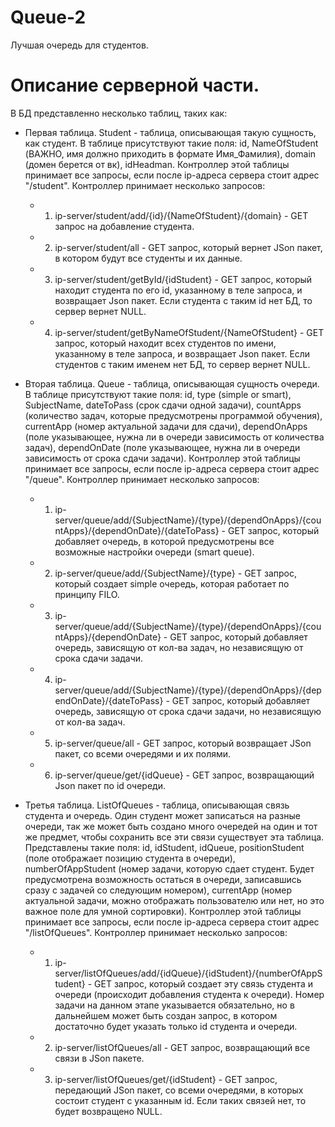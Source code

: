 # Queue-2
Лучшая очередь для студентов.

# Описание серверной части.
В БД представленно несколько таблиц, таких как:

+ Первая таблица. Student - таблица, описывающая такую сущность, как студент. В таблице присутствуют такие поля: id, NameOfStudent (ВАЖНО, имя должно приходить в формате Имя_Фамилия), domain (домен берется от вк), idHeadman. Контроллер этой таблицы принимает все запросы, если после ip-адреса сервера стоит адрес "/student". Контроллер принимает несколько запросов:
    + 1. ip-server/student/add/{id}/{NameOfStudent}/{domain} - GET запрос на добавление студента.
    + 2. ip-server/student/all - GET запрос, который вернет JSon пакет, в котором будут все студенты и их данные.
    + 3. ip-server/student/getById/{idStudent} - GET запрос, который находит студента по его id, указанному в теле запроса, и возвращает Json пакет. Если студента с таким id нет БД, то сервер вернет NULL.
    + 4. ip-server/student/getByNameOfStudent/{NameOfStudent} - GET запрос, который находит всех студентов по имени, указанному в теле запроса, и возвращает Json пакет. Если студентов с таким именем нет БД, то сервер вернет NULL.

+ Вторая таблица. Queue - таблица, описывающая сущность очереди. В таблице присутствуют такие поля: id, type (simple or smart), SubjectName, dateToPass (срок сдачи одной задачи), countApps (количество задач, которые предусмотрены программой обучения), currentApp (номер актуальной задачи для сдачи), dependOnApps (поле указывающее, нужна ли в очереди зависимость от количества задач), dependOnDate (поле указывающее, нужна ли в очереди зависимость от срока сдачи задачи). Контроллер этой таблицы принимает все запросы, если после ip-адреса сервера стоит адрес "/queue". Контроллер принимает несколько запросов:
    + 1. ip-server/queue/add/{SubjectName}/{type}/{dependOnApps}/{countApps}/{dependOnDate}/{dateToPass} - GET запрос, который добавляет очередь, в которой предусмотрены все возможные настройки очереди (smart queue).
    + 2. ip-server/queue/add/{SubjectName}/{type} - GET запрос, который создает simple очередь, которая работает по принципу FILO.
    + 3. ip-server/queue/add/{SubjectName}/{type}/{dependOnApps}/{countApps}/{dependOnDate} - GET запрос, который добавляет очередь, зависящую от кол-ва задач, но независящую от срока сдачи задачи.
    + 4. ip-server/queue/add/{SubjectName}/{type}/{dependOnApps}/{dependOnDate}/{dateToPass} - GET запрос, который добавляет очередь, зависящую от срока сдачи задачи, но независящую от кол-ва задач.
    + 5. ip-server/queue/all - GET запрос, который возвращает JSon пакет, со всеми очередями и их полями.
    + 6. ip-server/queue/get/{idQueue} - GET запрос, возвращающий Json пакет по id очереди.

+ Третья таблица. ListOfQueues - таблица, описывающая связь студента и очередь. Один студент может записаться на разные очереди, так же может быть создано много очередей на один и тот же предмет, чтобы сохранить все эти связи существует эта таблица. Представлены такие поля: id, idStudent, idQueue, positionStudent (поле отображает позицию студента в очереди), numberOfAppStudent (номер задачи, которую сдает студент. Будет предусмотрена возможность остаться в очереди, записавшись сразу с задачей со следующим номером), currentApp (номер актуальной задачи, можно отображать пользователю или нет, но это важное поле для умной сортировки). Контроллер этой таблицы принимает все запросы, если после ip-адреса сервера стоит адрес "/listOfQueues". Контроллер принимает несколько запросов:
    + 1. ip-server/listOfQueues/add/{idQueue}/{idStudent}/{numberOfAppStudent} - GET запрос, который создает эту связь студента и очереди (происходит добавления студента к очереди). Номер задачи на данном этапе указывается обязательно, но в дальнейшем может быть создан запрос, в котором достаточно будет указать только id студента и очереди.
    + 2. ip-server/listOfQueues/all - GET запрос, возвращающий все связи в JSon пакете.
    + 3. ip-server/listOfQueues/get/{idStudent} - GET запрос, передающий JSon пакет, со всеми очередями, в которых состоит студент с указанным id. Если таких связей нет, то будет возвращено NULL.
